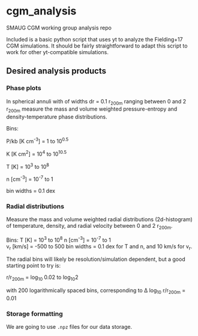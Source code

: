 # cgm_analysis
SMAUG CGM working group analysis repo

Included is a basic python script that uses yt to analyze the Fielding+17 CGM simulations. It should be fairly straightforward to adapt this script to work for other yt-compatible simulations.

## Desired analysis products
### Phase plots
In spherical annuli with of widths dr = 0.1 r<sub>200m</sub> ranging between 0 and 2 r<sub>200m</sub> measure the mass and volume weighted pressure-entropy and density-temperature phase distributions.

Bins:

P/kb [K cm<sup>-3</sup>] 	= 1 to 10<sup>0.5</sup>

K    [K cm<sup>2</sup>]  	= 10<sup>4</sup> to 10<sup>10.5</sup>

T    [K]       				= 10<sup>3</sup> to 10<sup>8</sup>

n    [cm<sup>-3</sup>]   	= 10<sup>-7</sup> to 1 

bin widths = 0.1 dex

### Radial distributions
Measure the mass and volume weighted radial distributions (2d-histogram) of temperature, density, and radial velocity between 0 and 2 r<sub>200m</sub>. 

Bins:
T    [K]       				= 10<sup>3</sup> to 10<sup>8</sup> 
n    [cm<sup>-3</sup>]   	= 10<sup>-7</sup> to 1  
v<sub>r</sub>    [km/s]   	= -500 to 500 
bin widths = 0.1 dex for T and n, and 10 km/s for v<sub>r</sub>.

The radial bins will likely be resolution/simulation dependent, but a good starting point to try is:

r/r<sub>200m</sub> = log<sub>10</sub> 0.02 to log<sub>10</sub>2

with 200 logarithmically spaced bins, corresponding to ∆ log<sub>10</sub> r/r<sub>200m</sub> = 0.01


### Storage formatting
We are going to use `.npz` files for our data storage. 

